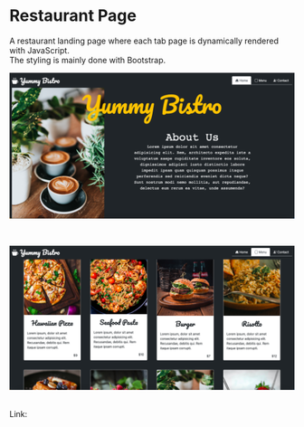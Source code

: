 # Restaurant Page

A restaurant landing page where each tab page is dynamically rendered with JavaScript.
</br>
The styling is mainly done with Bootstrap.
</br>

<p align="center">
    <img src="./src/img/screenshot1.png" width="800">
</p>
</br>
<p align="center">
    <img src="./src/img/screenshot2.png" width="800">
</p>
</br>
Link:
